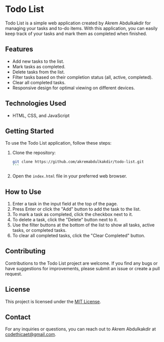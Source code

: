 # Todo List

Todo List is a simple web application created by Akrem Abdulkakdir for managing your tasks and to-do items. With this application, you can easily keep track of your tasks and mark them as completed when finished.

## Features

- Add new tasks to the list.
- Mark tasks as completed.
- Delete tasks from the list.
- Filter tasks based on their completion status (all, active, completed).
- Clear all completed tasks.
- Responsive design for optimal viewing on different devices.

## Technologies Used

- HTML, CSS, and JavaScript

## Getting Started

To use the Todo List application, follow these steps:

1. Clone the repository:

   ````bash
   git clone https://github.com/akremabdulkakdir/todo-list.git
   ```

   ````

2. Open the `index.html` file in your preferred web browser.

## How to Use

1. Enter a task in the input field at the top of the page.
2. Press Enter or click the "Add" button to add the task to the list.
3. To mark a task as completed, click the checkbox next to it.
4. To delete a task, click the "Delete" button next to it.
5. Use the filter buttons at the bottom of the list to show all tasks, active tasks, or completed tasks.
6. To clear all completed tasks, click the "Clear Completed" button.

## Contributing

Contributions to the Todo List project are welcome. If you find any bugs or have suggestions for improvements, please submit an issue or create a pull request.

## License

This project is licensed under the [MIT License](LICENSE).

## Contact

For any inquiries or questions, you can reach out to Akrem Abdulkakdir at codethicaet@gmail.com.
